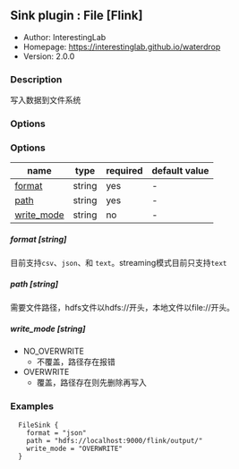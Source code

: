 ## Sink plugin : File [Flink]

* Author: InterestingLab
* Homepage: https://interestinglab.github.io/waterdrop
* Version: 2.0.0

### Description
写入数据到文件系统

### Options

### Options
| name | type | required | default value |
| --- | --- | --- | --- |
| [format](#format-string) | string | yes | - |
| [path](#path-string) | string | yes | - |
| [write_mode](#write_mode-string)| string | no | - |

##### format [string]

目前支持`csv`、`json`、和 `text`。streaming模式目前只支持`text`

##### path [string]

需要文件路径，hdfs文件以hdfs://开头，本地文件以file://开头。

##### write_mode [string]

- NO_OVERWRITE 
  - 不覆盖，路径存在报错
- OVERWRITE 
  - 覆盖，路径存在则先删除再写入


### Examples

```
  FileSink {
    format = "json"
    path = "hdfs://localhost:9000/flink/output/"
    write_mode = "OVERWRITE"
  }
```